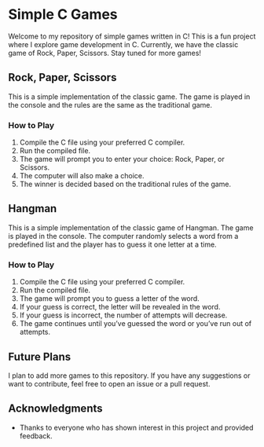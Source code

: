 # Simple C Games

Welcome to my repository of simple games written in C! This is a fun project where I explore game development in C. Currently, we have the classic game of Rock, Paper, Scissors. Stay tuned for more games!

## Rock, Paper, Scissors

This is a simple implementation of the classic game. The game is played in the console and the rules are the same as the traditional game.

### How to Play

1. Compile the C file using your preferred C compiler.
2. Run the compiled file.
3. The game will prompt you to enter your choice: Rock, Paper, or Scissors.
4. The computer will also make a choice.
5. The winner is decided based on the traditional rules of the game.

## Hangman

This is a simple implementation of the classic game of Hangman. The game is played in the console. The computer randomly selects a word from a predefined list and the player has to guess it one letter at a time.

### How to Play

1. Compile the C file using your preferred C compiler.
2. Run the compiled file.
3. The game will prompt you to guess a letter of the word.
4. If your guess is correct, the letter will be revealed in the word.
5. If your guess is incorrect, the number of attempts will decrease.
6. The game continues until you’ve guessed the word or you’ve run out of attempts.

## Future Plans

I plan to add more games to this repository. If you have any suggestions or want to contribute, feel free to open an issue or a pull request.

## Acknowledgments

-   Thanks to everyone who has shown interest in this project and provided feedback.
